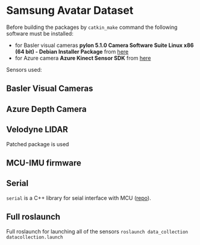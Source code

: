 # Samsung Avatar Dataset

Before building the packages by `catkin_make` command the following software must be installed:

- for Basler visual cameras __pylon 5.1.0 Camera Software Suite Linux x86 (64 bit) - Debian Installer Package__ from [here](https://www.baslerweb.com/en/sales-support/downloads/software-downloads/pylon-5-1-0-linux-x86-64-bit-debian/)  
- for Azure camera __Azure Kinect Sensor SDK__ from [here](https://docs.microsoft.com/en-us/azure/kinect-dk/sensor-sdk-download#linux-installation-instructions)  

Sensors used:
## Basler Visual Cameras
## Azure Depth Camera
## Velodyne LIDAR
Patched package is used

## MCU-IMU firmware

## Serial
`serial` is a C++ library for seial interface with MCU ([repo](https://github.com/wjwwood/serial.git)).

## Full roslaunch
Full roslaunch for launching all of the sensors 
`roslaunch data_collection datacollection.launch`
